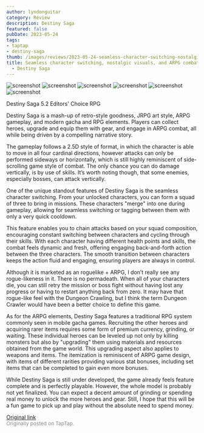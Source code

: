```yaml
---
author: lyndonguitar
category: Review
description: Destiny Saga
featured: false
pubDate: 2023-05-24
tags:
- taptap
- destiny-saga
thumb: /images/reviews/2023-05-24-seamless-character-switching-nostalgic-visuals-and-arpg-combat--first-impressions---desti-0.avif
title: Seamless character switching, nostalgic visuals, and ARPG combat | First Impressions
  - Destiny Saga
---
```


<div class="gallery">
  <img src="/images/reviews/2023-05-24-seamless-character-switching-nostalgic-visuals-and-arpg-combat--first-impressions---desti-0.avif" alt="screenshot" />
  <img src="/images/reviews/2023-05-24-seamless-character-switching-nostalgic-visuals-and-arpg-combat--first-impressions---desti-1.avif" alt="screenshot" />
  <img src="/images/reviews/2023-05-24-seamless-character-switching-nostalgic-visuals-and-arpg-combat--first-impressions---desti-2.avif" alt="screenshot" />
  <img src="/images/reviews/2023-05-24-seamless-character-switching-nostalgic-visuals-and-arpg-combat--first-impressions---desti-3.avif" alt="screenshot" />
  <img src="/images/reviews/2023-05-24-seamless-character-switching-nostalgic-visuals-and-arpg-combat--first-impressions---desti-4.avif" alt="screenshot" />
  <img src="/images/reviews/2023-05-24-seamless-character-switching-nostalgic-visuals-and-arpg-combat--first-impressions---desti-5.avif" alt="screenshot" />
</div>

Destiny Saga
5.2
Editors' Choice
RPG

Destiny Saga is a mash-up of retro-style goodness, JRPG art style, ARPG gameplay, and modern gacha and RPG elements. Players can collect heroes, upgrade and equip them with gear, and engage in ARPG combat, all while being driven by a compelling narrative story.

The gameplay follows a 2.5D style of format, in which the character is able to move in all four cardinal directions, however attacks can only be performed sideways or horizontally, which is still highly reminiscent of side-scrolling game style of combat. The only chance you can do damage vertically, is by use of skills. It’s worth noting though, that some enemies, especially bosses, can attack vertically.

One of the unique standout features of Destiny Saga is the seamless character switching. From your unlocked characters, you can form a squad of three to bring in missions. These characters "merge" into one during gameplay, allowing for seamless switching or tagging between them with only a very quick cooldown.

This feature enables you to chain attacks based on your squad composition, encouraging constant switching between characters and cycling through their skills. With each character having different health points and skills, the combat feels dynamic and fresh, offering engaging back-and-forth action between the three characters. The smooth transition between characters keeps the action fluid and engaging, ensuring players are always in control.

Although it is marketed as an roguelike + ARPG, I don’t really see any rogue-likeness in it. There is no permadeath. When all of your characters die, you can still retry the mission or boss fight without having lost any progress or having to restart anything back from zero. It may have that rogue-like feel with the Dungeon Crawling, but I think the term Dungeon Crawler would have been a better choice to define this game.

As for the ARPG elements, Destiny Saga features a traditional RPG system commonly seen in mobile gacha games. Recruiting the other heroes and acquiring rarer items requires some form of premium currency, grinding, or waiting. These individual heroes can be leveled up not only by killing monsters but also by "upgrading" them using materials and resources obtained from the game world. This upgrading aspect also applies to weapons and items. The itemization is reminiscent of ARPG game design, with items of different rarities providing various stat bonuses, including set items that can be completed to gain even more bonuses.

While Destiny Saga is still under developed, the game already feels feature complete and is perfectly playable. However, the whole model is probably not yet finalized. You can expect a decent amount of grinding or spending real money to unlock the more heroes and gear. Still, I hope that this will be a fun game to pick up and play without the absolute need to spend money.

[Original link](https://www.taptap.io/post/5597469)<br><span style="font-size: 0.95em; color: #888;">Originally posted on TapTap.</span>